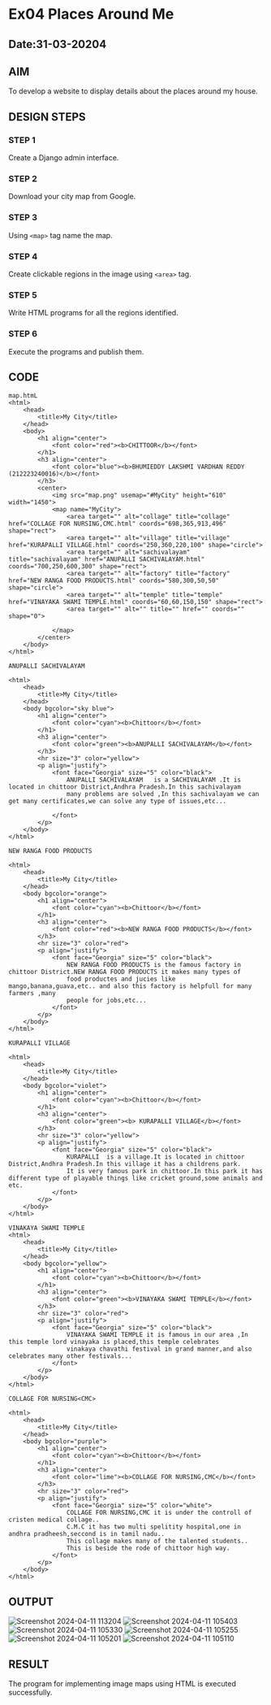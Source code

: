 # Ex04 Places Around Me
## Date:31-03-20204 

## AIM
To develop a website to display details about the places around my house.

## DESIGN STEPS

### STEP 1
Create a Django admin interface.

### STEP 2
Download your city map from Google.

### STEP 3
Using ```<map>``` tag name the map.

### STEP 4
Create clickable regions in the image using ```<area>``` tag.

### STEP 5
Write HTML programs for all the regions identified.

### STEP 6
Execute the programs and publish them.

## CODE
```
map.htmL
<html>
    <head>
        <title>My City</title>
    </head>
    <body>
        <h1 align="center">
            <font color="red"><b>CHITTOOR</b></font>
        </h1>
        <h3 align="center">
            <font color="blue"><b>BHUMIEDDY LAKSHMI VARDHAN REDDY (212223240016)</b></font>
        </h3>
        <center>
            <img src="map.png" usemap="#MyCity" height="610" width="1450">
            <map name="MyCity">
                <area target="" alt="collage" title="collage" href="COLLAGE FOR NURSING,CMC.html" coords="698,365,913,496" shape="rect">
                <area target="" alt="village" title="village" href="KURAPALLI VILLAGE.html" coords="250,360,220,100" shape="circle">
                <area target="" alt="sachivalayam" title="sachivalayam" href="ANUPALLI SACHIVALAYAM.html" coords="700,250,600,300" shape="rect">
                <area target="" alt="factory" title="factory" href="NEW RANGA FOOD PRODUCTS.html" coords="580,300,50,50" shape="circle">
                <area target="" alt="temple" title="temple" href="VINAYAKA SWAMI TEMPLE.html" coords="60,60,150,150" shape="rect">
                <area target="" alt="" title="" href="" coords="" shape="0">
    
            </map>
        </center>  
    </body>
</html>

ANUPALLI SACHIVALAYAM

<html>
    <head>
        <title>My City</title>
    </head>
    <body bgcolor="sky blue">
        <h1 align="center">
            <font color="cyan"><b>Chittoor</b></font>
        </h1>
        <h3 align="center">
            <font color="green"><b>ANUPALLI SACHIVALAYAM</b></font>
        </h3>
        <hr size="3" color="yellow">
        <p align="justify">
            <font face="Georgia" size="5" color="black">
                ANUPALLI SACHIVALAYAM   is a SACHIVALAYAM .It is located in chittoor District,Andhra Pradesh.In this sachivalayam
                many problems are solved ,In this sachivalayam we can get many certificates,we can solve any type of issues,etc...
 
            </font>
        </p>
    </body>
</html>

NEW RANGA FOOD PRODUCTS

<html>
    <head>
        <title>My City</title>
    </head>
    <body bgcolor="orange">
        <h1 align="center">
            <font color="cyan"><b>Chittoor</b></font>
        </h1>
        <h3 align="center">
            <font color="red"><b>NEW RANGA FOOD PRODUCTS</b></font>
        </h3>
        <hr size="3" color="red">
        <p align="justify">
            <font face="Georgia" size="5" color="black">
                NEW RANGA FOOD PRODUCTS is the famous factory in chittoor District.NEW RANGA FOOD PRODUCTS it makes many types of 
                food productes and jucies like mango,banana,guava,etc.. and also this factory is helpfull for many farmers ,many
                people for jobs,etc...
            </font>
        </p>
    </body>
</html>

KURAPALLI VILLAGE

<html>
    <head>
        <title>My City</title>
    </head>
    <body bgcolor="violet">
        <h1 align="center">
            <font color="cyan"><b>Chittoor</b></font>
        </h1>
        <h3 align="center">
            <font color="green"><b> KURAPALLI VILLAGE</b></font>
        </h3>
        <hr size="3" color="yellow">
        <p align="justify">
            <font face="Georgia" size="5" color="black">
                KURAPALLI  is a village.It is located in chittoor District,Andhra Pradesh.In this village it has a childrens park.
                It is very famous park in chittoor.In this park it has different type of playable things like cricket ground,some animals and etc.
            </font>
        </p>
    </body>
</html>

VINAKAYA SWAMI TEMPLE
<html>
    <head>
        <title>My City</title>
    </head>
    <body bgcolor="yellow">
        <h1 align="center">
            <font color="cyan"><b>Chittoor</b></font>
        </h1>
        <h3 align="center">
            <font color="green"><b>VINAYAKA SWAMI TEMPLE</b></font>
        </h3>
        <hr size="3" color="red">
        <p align="justify">
            <font face="Georgia" size="5" color="black">
                VINAYAKA SWAMI TEMPLE it is famous in our area ,In this temple lord vinayaka is placed,this temple celebrates 
                vinakaya chavathi festival in grand manner,and also celebrates many other festivals...
            </font>
        </p>
    </body>
</html>

COLLAGE FOR NURSING<CMC>

<html>
    <head>
        <title>My City</title>
    </head>
    <body bgcolor="purple">
        <h1 align="center">
            <font color="cyan"><b>Chittoor</b></font>
        </h1>
        <h3 align="center">
            <font color="lime"><b>COLLAGE FOR NURSING,CMC</b></font>
        </h3>
        <hr size="3" color="red">
        <p align="justify">
            <font face="Georgia" size="5" color="white">
                COLLAGE FOR NURSING,CMC it is under the controll of cristen medical collage..
                C.M.C it has two multi spelitity hospital,one in andhra pradheesh,seccond is in tamil nadu..
                This collage makes many of the talented students..
                This is beside the rode of chittoor high way.
            </font>
        </p>
    </body>
</html>
```
## OUTPUT
![Screenshot 2024-04-11 113204](https://github.com/BhumireddyLakshmivardhanreddy/NearMe/assets/148514637/f3b0c0fa-a555-4d12-b87d-04a783b2e8a4)
![Screenshot 2024-04-11 105403](https://github.com/BhumireddyLakshmivardhanreddy/NearMe/assets/148514637/8b48c3a4-7e12-4431-bcb4-eab051969849)
![Screenshot 2024-04-11 105330](https://github.com/BhumireddyLakshmivardhanreddy/NearMe/assets/148514637/b13db815-00e7-4f96-b449-b54c99201232)
![Screenshot 2024-04-11 105255](https://github.com/BhumireddyLakshmivardhanreddy/NearMe/assets/148514637/2cbccb6d-a680-44bf-a594-f19382f56f3d)
![Screenshot 2024-04-11 105201](https://github.com/BhumireddyLakshmivardhanreddy/NearMe/assets/148514637/67af1659-0a57-41f7-8885-5442a50245b8)
![Screenshot 2024-04-11 105110](https://github.com/BhumireddyLakshmivardhanreddy/NearMe/assets/148514637/19e6a1d6-7766-4942-b120-73e0eeedeec4)



## RESULT
The program for implementing image maps using HTML is executed successfully.
